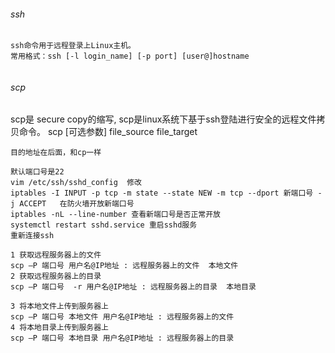 
###### ssh
```
ssh命令用于远程登录上Linux主机。
常用格式：ssh [-l login_name] [-p port] [user@]hostname


```
###### scp
scp是 secure copy的缩写, scp是linux系统下基于ssh登陆进行安全的远程文件拷贝命令。
scp [可选参数] file_source file_target 

```
目的地址在后面，和cp一样

默认端口号是22
vim /etc/ssh/sshd_config  修改
iptables -I INPUT -p tcp -m state --state NEW -m tcp --dport 新端口号 -j ACCEPT   在防火墙开放新端口号
iptables -nL --line-number 查看新端口号是否正常开放
systemctl restart sshd.service 重启sshd服务
重新连接ssh

1 获取远程服务器上的文件
scp –P 端口号 用户名@IP地址 : 远程服务器上的文件  本地文件
2 获取远程服务器上的目录
scp –P 端口号  -r 用户名@IP地址 : 远程服务器上的目录  本地目录

3 将本地文件上传到服务器上
scp –P 端口号 本地文件 用户名@IP地址 : 远程服务器上的文件  
4 将本地目录上传到服务器上
scp –P 端口号 本地目录 用户名@IP地址 : 远程服务器上的目录

```
